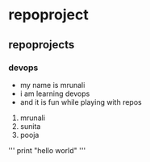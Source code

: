 # repoproject

## repoprojects
### devops
- my name is mrunali
- i am learning devops
- and it is fun while playing with repos
1. mrunali
2. sunita
3. pooja
   
'''
print "hello world"
'''
  
